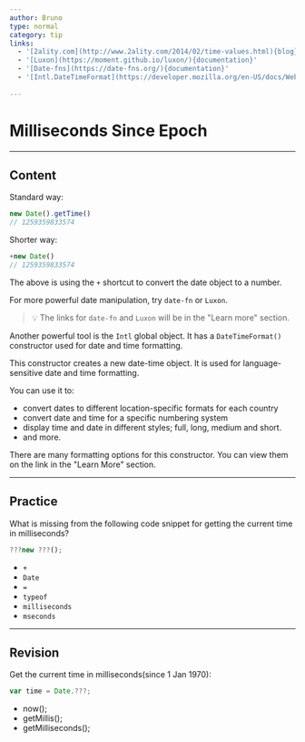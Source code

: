 ```yaml
---
author: Bruno
type: normal
category: tip
links:
  - '[2ality.com](http://www.2ality.com/2014/02/time-values.html){blog}'
  - '[Luxon](https://moment.github.io/luxon/){documentation}'
  - '[Date-fns](https://date-fns.org/){documentation}'
  - '[Intl.DateTimeFormat](https://developer.mozilla.org/en-US/docs/Web/JavaScript/Reference/Global_Objects/Intl/DateTimeFormat/DateTimeFormat){documentation}'
  
---
```


# Milliseconds Since Epoch


---

## Content

Standard way:

```javascript
new Date().getTime()
// 1259359833574
```

Shorter way:

```javascript
+new Date()
// 1259359833574
```

The above is using the `+` shortcut to convert the date object to a number.

For more powerful date manipulation, try `date-fn` or `Luxon`. 

> 💡 The links for `date-fn` and `Luxon` will be in the "Learn more" section.

Another powerful tool is the `Intl` global object. It has a `DateTimeFormat()` constructor used for date and time formatting.

This constructor creates a new date-time object. It is used for language-sensitive date and time formatting. 

You can use it to:
- convert dates to different location-specific formats for each country
- convert date and time for a specific numbering system
- display time and date in different styles; full, long, medium and short.
- and more.

There are many formatting options for this constructor. You can view them on the link in the "Learn More" section.

---

## Practice

What is missing from the following code snippet for getting the current time in milliseconds? 

```javascript
???new ???();
```

- `+`
- `Date`
- `=`
- `typeof`
- `milliseconds`
- `mseconds`


---

## Revision

Get the current time in milliseconds(since 1 Jan 1970):

```javascript
var time = Date.???;
```

- now();
- getMillis();
- getMilliseconds();
